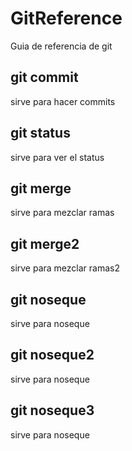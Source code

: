 # GitReference

Guia de referencia de git

## git commit

sirve para hacer commits

## git status

sirve para ver el status

## git merge

sirve para mezclar ramas

## git merge2

sirve para mezclar ramas2

## git noseque

sirve para noseque

## git noseque2

sirve para noseque

## git noseque3

sirve para noseque